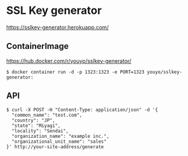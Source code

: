 # SSL Key generator

https://sslkey-generator.herokuapp.com/

## ContainerImage

https://hub.docker.com/r/youyo/sslkey-generator/

```
$ docker container run -d -p 1323:1323 -e PORT=1323 youyo/sslkey-generator:
```

## API

```
$ curl -X POST -H "Content-Type: application/json" -d '{
  "common_name": "test.com",
  "country": "JP",
  "state": "Miyagi",
  "locality": "Sendai",
  "organization_name": "example inc.",
  "organizational_unit_name": "sales"
}' http://your-site-address/generate
```
